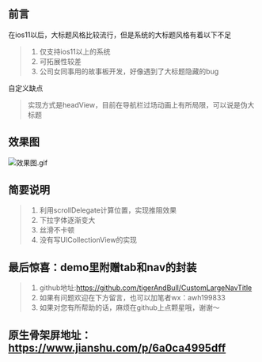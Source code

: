 ## 前言
在ios11以后，大标题风格比较流行，但是系统的大标题风格有着以下不足

>1. 仅支持ios11以上的系统
>2. 可拓展性较差
>3. 公司女同事用的故事板开发，好像遇到了大标题隐藏的bug

自定义缺点

> 实现方式是headView，目前在导航栏过场动画上有所局限，可以说是伪大标题

## 效果图
![效果图.gif](https://upload-images.jianshu.io/upload_images/5632003-12ed42f861bf3118.gif?imageMogr2/auto-orient/strip)

## 简要说明
>1. 利用scrollDelegate计算位置，实现推阻效果
>2. 下拉字体逐渐变大
>3. 丝滑不卡顿
>4. 没有写UICollectionView的实现

## 最后惊喜：demo里附赠tab和nav的封装
>1. github地址:https://github.com/tigerAndBull/CustomLargeNavTitle
>2. 如果有问题欢迎在下方留言，也可以加笔者wx：awh199833
>3. 如果对您有所帮助的话，麻烦在github上点颗星哦，谢谢～

## 原生骨架屏地址：https://www.jianshu.com/p/6a0ca4995dff







